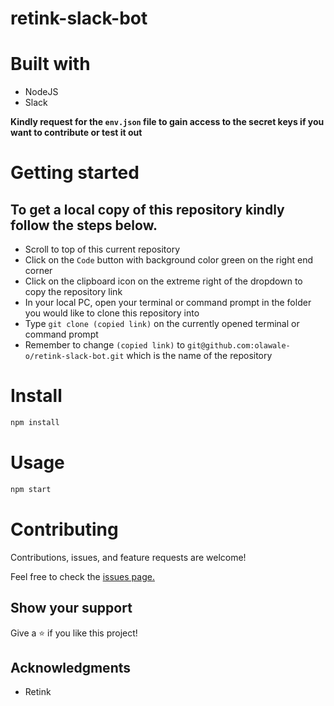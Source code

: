 # retink-slack-bot

# Built with
- NodeJS
- Slack

**Kindly request for the `env.json` file to gain access to the secret keys if you want to contribute or test it out**

# Getting started
## To get a local copy of this repository kindly follow the steps below.
- Scroll to top of this current repository
- Click on the `Code` button with background color green on the right end corner
- Click on the clipboard icon on the extreme right of the dropdown to copy the repository link
- In your local PC, open your terminal or command prompt in the folder you would like to clone this repository into
- Type `git clone (copied link)` on the currently opened terminal or command prompt
- Remember to change `(copied link)` to `git@github.com:olawale-o/retink-slack-bot.git` which is the name of the repository

# Install
```bash
npm install
```

# Usage
```bash
npm start
```

# Contributing
Contributions, issues, and feature requests are welcome!

Feel free to check the [issues page.](https://github.com/olawale-o/retink-slack-bot/issues)


## Show your support

Give a ⭐️ if you like this project!

## Acknowledgments

- Retink
